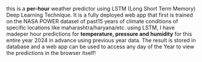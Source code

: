 this is a **per-hour** weather predictor using LSTM (Long Short Term Memory) Deep Learning Technique.
It is a fully deployed web app that first is trained on the NASA POWER dataset of past15 years of climate conditions of specific locations like maharashtra/haryana/etc.
using LSTM, I have madeper hour predictions for **temperature, pressure and humidity** for this entire year 2024 in advance using previous year data.
The result is stored in database and a web app can be used to access any day of the Year to view the predictions in the browser itself!
